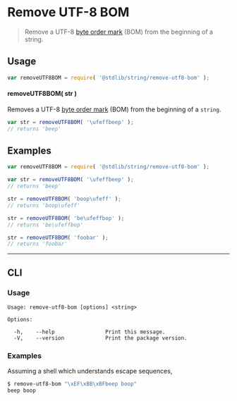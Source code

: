 # Remove UTF-8 BOM

> Remove a UTF-8 [byte order mark][bom] (BOM) from the beginning of a string.


<section class="intro">

</section>

<!-- /.intro -->


<section class="usage">

## Usage

``` javascript
var removeUTF8BOM = require( '@stdlib/string/remove-utf8-bom' );
```

#### removeUTF8BOM( str )

Removes a UTF-8 [byte order mark][bom] (BOM) from the beginning of a `string`.


``` javascript
var str = removeUTF8BOM( '\ufeffbeep' );
// returns 'beep'
```

</section>

<!-- /.usage -->


<section class="examples">

## Examples

``` javascript
var removeUTF8BOM = require( '@stdlib/string/remove-utf8-bom' );

var str = removeUTF8BOM( '\ufeffbeep' );
// returns 'beep'

str = removeUTF8BOM( 'boop\ufeff' );
// returns 'boop\ufeff'

str = removeUTF8BOM( 'be\ufeffbop' );
// returns 'be\ufeffbop'

str = removeUTF8BOM( 'foobar' );
// returns 'foobar'
```

</section>

<!-- /.examples -->


---

<section class="cli">

## CLI

<section class="usage">

### Usage

``` text
Usage: remove-utf8-bom [options] <string>

Options:

  -h,    --help                Print this message.
  -V,    --version             Print the package version.
```

</section>

<!-- /.usage -->


<section class="examples">

### Examples

Assuming a shell which understands escape sequences,

``` bash
$ remove-utf8-bom "\xEF\xBB\xBFbeep boop"
beep boop
```

</section>

<!-- /.examples -->

</section>

<!-- /.cli -->


<section class="links">

[bom]: https://en.wikipedia.org/wiki/Byte_order_mark#UTF-8

</section>

<!-- /.links -->
